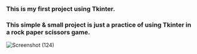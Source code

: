 ### This is my first project using Tkinter.
### This simple & small project is just a practice of using Tkinter in a rock paper scissors game.

![Screenshot (124)](https://github.com/artinmohajeri/Tkinter-Numpy-Python-Rock-Paper-Scissors-/assets/95845593/45b7baa8-e486-4e35-a379-29883dcfa824)
